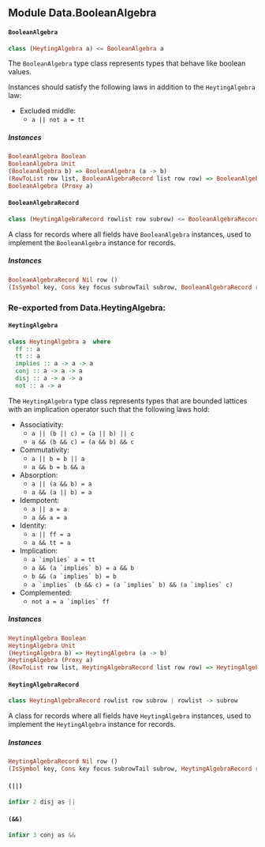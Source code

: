 ## Module Data.BooleanAlgebra

#### `BooleanAlgebra`

``` purescript
class (HeytingAlgebra a) <= BooleanAlgebra a 
```

The `BooleanAlgebra` type class represents types that behave like boolean
values.

Instances should satisfy the following laws in addition to the
`HeytingAlgebra` law:

- Excluded middle:
  - `a || not a = tt`

##### Instances
``` purescript
BooleanAlgebra Boolean
BooleanAlgebra Unit
(BooleanAlgebra b) => BooleanAlgebra (a -> b)
(RowToList row list, BooleanAlgebraRecord list row row) => BooleanAlgebra (Record row)
BooleanAlgebra (Proxy a)
```

#### `BooleanAlgebraRecord`

``` purescript
class (HeytingAlgebraRecord rowlist row subrow) <= BooleanAlgebraRecord rowlist row subrow | rowlist -> subrow
```

A class for records where all fields have `BooleanAlgebra` instances, used
to implement the `BooleanAlgebra` instance for records.

##### Instances
``` purescript
BooleanAlgebraRecord Nil row ()
(IsSymbol key, Cons key focus subrowTail subrow, BooleanAlgebraRecord rowlistTail row subrowTail, BooleanAlgebra focus) => BooleanAlgebraRecord (Cons key focus rowlistTail) row subrow
```


### Re-exported from Data.HeytingAlgebra:

#### `HeytingAlgebra`

``` purescript
class HeytingAlgebra a  where
  ff :: a
  tt :: a
  implies :: a -> a -> a
  conj :: a -> a -> a
  disj :: a -> a -> a
  not :: a -> a
```

The `HeytingAlgebra` type class represents types that are bounded lattices with
an implication operator such that the following laws hold:

- Associativity:
  - `a || (b || c) = (a || b) || c`
  - `a && (b && c) = (a && b) && c`
- Commutativity:
  - `a || b = b || a`
  - `a && b = b && a`
- Absorption:
  - `a || (a && b) = a`
  - `a && (a || b) = a`
- Idempotent:
  - `a || a = a`
  - `a && a = a`
- Identity:
  - `a || ff = a`
  - `a && tt = a`
- Implication:
  - ``a `implies` a = tt``
  - ``a && (a `implies` b) = a && b``
  - ``b && (a `implies` b) = b``
  - ``a `implies` (b && c) = (a `implies` b) && (a `implies` c)``
- Complemented:
  - ``not a = a `implies` ff``

##### Instances
``` purescript
HeytingAlgebra Boolean
HeytingAlgebra Unit
(HeytingAlgebra b) => HeytingAlgebra (a -> b)
HeytingAlgebra (Proxy a)
(RowToList row list, HeytingAlgebraRecord list row row) => HeytingAlgebra (Record row)
```

#### `HeytingAlgebraRecord`

``` purescript
class HeytingAlgebraRecord rowlist row subrow | rowlist -> subrow
```

A class for records where all fields have `HeytingAlgebra` instances, used
to implement the `HeytingAlgebra` instance for records.

##### Instances
``` purescript
HeytingAlgebraRecord Nil row ()
(IsSymbol key, Cons key focus subrowTail subrow, HeytingAlgebraRecord rowlistTail row subrowTail, HeytingAlgebra focus) => HeytingAlgebraRecord (Cons key focus rowlistTail) row subrow
```

#### `(||)`

``` purescript
infixr 2 disj as ||
```

#### `(&&)`

``` purescript
infixr 3 conj as &&
```

